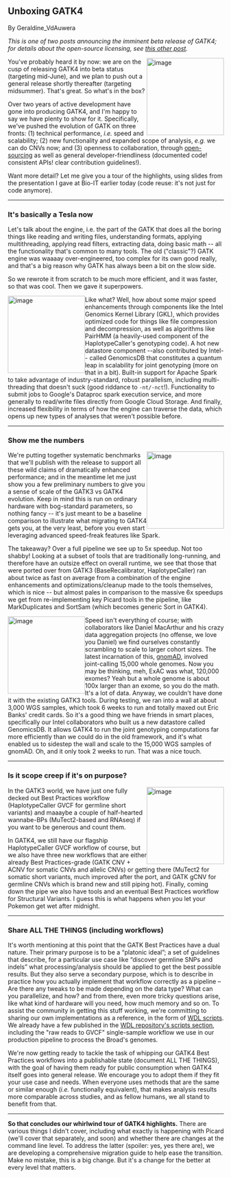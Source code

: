 ## Unboxing GATK4

By Geraldine_VdAuwera

<p><em>This is one of two posts announcing the imminent beta release of GATK4; for details about the open-source licensing, see <a rel="nofollow" href="https://software.broadinstitute.org/gatk/blog?id=9645">this other post</a>.</em></p>

<p><a rel="nofollow" href="https://us.v-cdn.net/5019796/uploads/FileUpload/14/9776f7ed8a07bf2739de877332aad4.png"><img src="https://us.v-cdn.net/5019796/uploads/FileUpload/14/9776f7ed8a07bf2739de877332aad4.png" height="180" border="none" alt="image" style="float: right;" class="embedImage-img importedEmbed-img"></img></a> You've probably heard it by now: we are on the cusp of releasing GATK4 into beta status (targeting mid-June), and we plan to push out a general release shortly thereafter (targeting midsummer). That's great. So what's in the box?</p>

<p>Over two years of active development have gone into producing GATK4, and I'm happy to say we have plenty to show for it. Specifically, we've pushed the evolution of GATK on three fronts: (1) technical performance, <em>i.e.</em> speed and scalability; (2) new functionality and expanded scope of analysis, <em>e.g.</em> we can do CNVs now; and (3) openness to collaboration, through <a rel="nofollow" href="https://www.broadinstitute.org/blog/open-source-foundation-future">open-sourcing</a> as well as general developer-friendliness (documented code! consistent APIs! clear contribution guidelines!).</p>

<p>Want more detail? Let me give you a tour of the highlights, using slides from the presentation I gave at Bio-IT earlier today (code reuse: it's not just for code anymore).</p>

<hr></hr><h3>It's basically a Tesla now</h3>

<p>Let's talk about the engine, i.e. the part of the GATK that does all the boring things like reading and writing files, understanding formats, applying multithreading, applying read filters, extracting data, doing basic math -- all the functionality that's common to many tools. The old ("classic"?) GATK engine was waaaay over-engineered, too complex for its own good really, and that's a big reason why GATK has always been a bit on the slow side.</p>

<p>So we rewrote it from scratch to be much more efficient, and it was faster, so that was cool. Then we gave it superpowers.</p>

<p><a rel="nofollow" href="https://us.v-cdn.net/5019796/uploads/FileUpload/ac/cd29283bfc2ec48720349f262f7d30.png"><img src="https://us.v-cdn.net/5019796/uploads/FileUpload/ac/cd29283bfc2ec48720349f262f7d30.png" height="180" border="none" alt="image" style="float: left;" class="embedImage-img importedEmbed-img"></img></a> Like what? Well, how about some major speed enhancements through components like the Intel Genomics Kernel Library (GKL), which provides optimized code for things like file compression and decompression, as well as algorithms like PairHMM (a heavily-used component of the HaplotypeCaller's genotyping code). A hot new datastore component --also contributed by Intel-- called GenomicsDB that constitutes a quantum leap in scalability for joint genotyping (more on that in a bit). Built-in support for Apache Spark to take advantage of industry-standard, robust parallelism, including multi-threading that doesn't suck (good riddance to <code class="code codeInline" spellcheck="false">-nt/-nct</code>!). Functionality to submit jobs to Google's Dataproc spark execution service, and more generally to read/write files directly from Google Cloud Storage. And finally, increased flexibility in terms of how the engine can traverse the data, which opens up new types of analyses that weren't possible before.</p>

<hr></hr><h3>Show me the numbers</h3>

<p><a rel="nofollow" href="https://us.v-cdn.net/5019796/uploads/FileUpload/7a/7358e47225663fdcf1fe7de8d0df9b.png"><img src="https://us.v-cdn.net/5019796/uploads/FileUpload/7a/7358e47225663fdcf1fe7de8d0df9b.png" height="180" border="none" alt="image" style="float: right;" class="embedImage-img importedEmbed-img"></img></a> We're putting together systematic benchmarks that we'll publish with the release to support all these wild claims of dramatically enhanced performance; and in the meantime let me just show you a few preliminary numbers to give you a sense of scale of the GATK3 vs GATK4 evolution. Keep in mind this is run on ordinary hardware with bog-standard parameters, so nothing fancy -- it's just meant to be a baseline comparison to illustrate what migrating to GATK4 gets you, at the very least, before you even start leveraging advanced speed-freak features like Spark.</p>

<p>The takeaway? Over a full pipeline we see up to 5x speedup. Not too shabby! Looking at a subset of tools that are traditionally long-running, and therefore have an outsize effect on overall runtime, we see that those that were ported over from GATK3 (BaseRecalibrator, HaplotypeCaller) ran about twice as fast on average from a combination of the engine enhancements and optimizations/cleanup made to the tools themselves, which is nice -- but almost pales in comparison to the massive 6x speedups we get from re-implementing key Picard tools in the pipeline, like MarkDuplicates and SortSam (which becomes generic Sort in GATK4).</p>

<p><a rel="nofollow" href="https://us.v-cdn.net/5019796/uploads/FileUpload/6e/024e048fc775ca6021ccd38fff4ee4.png"><img src="https://us.v-cdn.net/5019796/uploads/FileUpload/6e/024e048fc775ca6021ccd38fff4ee4.png" height="180" border="none" alt="image" style="float: left;" class="embedImage-img importedEmbed-img"></img></a> Speed isn't everything of course; with collaborators like Daniel MacArthur and his crazy data aggregation projects (no offense, we love you Daniel) we find ourselves constantly scrambling to scale to larger cohort sizes. The latest incarnation of this, <a rel="nofollow" href="http://gnomad.broadinstitute.org/">gnomAD</a>, involved joint-calling 15,000 whole genomes. Now you may be thinking, meh, ExAC was what, 120,000 exomes? Yeah but a whole genome is about 100x larger than an exome, so you do the math. It's a lot of data. Anyway, we couldn't have done it with the existing GATK3 tools. During testing, we ran into a wall at about 3,000 WGS samples, which took 6 weeks to run and totally maxed out Eric Banks' credit cards. So it's a good thing we have friends in smart places, specifically our Intel collaborators who built us a new datastore called GenomicsDB. It allows GATK4 to run the joint genotyping computations far more efficiently than we could do in the old framework, and it's what enabled us to sidestep the wall and scale to the 15,000 WGS samples of gnomAD. Oh, and it only took 2 weeks to run. That was a nice touch.</p>

<hr></hr><h3>Is it scope creep if it's on purpose?</h3>

<p><a rel="nofollow" href="https://us.v-cdn.net/5019796/uploads/FileUpload/6c/6408b6a7cd140acba40bac21d0028d.png"><img src="https://us.v-cdn.net/5019796/uploads/FileUpload/6c/6408b6a7cd140acba40bac21d0028d.png" height="180" border="none" alt="image" style="float: right;" class="embedImage-img importedEmbed-img"></img></a> In the GATK3 world, we have just one fully decked out Best Practices workflow (HaplotypeCaller GVCF for germline short variants) and maaaybe a couple of half-hearted wannabe-BPs (MuTect2-based and RNAseq) if you want to be generous and count them.</p>

<p>In GATK4, we still have our flagship HaplotypeCaller GVCF workflow of course, but we also have three new workflows that are either already Best Practices-grade (GATK CNV + ACNV for somatic CNVs and allelic CNVs) or getting there (MuTect2 for somatic short variants, much improved after the port, and GATK gCNV for germline CNVs which is brand new and still piping hot). Finally, coming down the pipe we also have tools and an eventual Best Practices workflow for Structural Variants.  I guess this is what happens when you let your Pokemon get wet after midnight.</p>

<hr></hr><h3>Share ALL THE THINGS (including workflows)</h3>

<p>It's worth mentioning at this point that the GATK Best Practices have a dual nature. Their primary purpose is to be a “platonic ideal”; a set of guidelines that describe, for a particular use case like “discover germline SNPs and indels” what processing/analysis should be applied to get the best possible results. But they also serve a secondary purpose, which is to describe in practice how you actually implement that workflow correctly as a pipeline – Are there any tweaks to be made depending on the data type? What can you parallelize, and how? and from there, even more tricky questions arise, like what kind of hardware will you need, how much memory and so on. To assist the community in getting this stuff working, we're committing to sharing our own implementations as a reference, in the form of <a rel="nofollow" href="https://software.broadinstitute.org/gatk/blog?id=8608">WDL scripts</a>. We already have a few published in the <a rel="nofollow" href="https://github.com/broadinstitute/wdl/tree/develop/scripts">WDL repository's scripts section</a>, including the "raw reads to GVCF" single-sample workflow we use in our production pipeline to process the Broad's genomes.</p>

<p>We're now getting ready to tackle the task of whipping our GATK4 Best Practices workflows into a publishable state (document ALL THE THINGS), with the goal of having them ready for public consumption when GATK4 itself goes into general release. We encourage you to adopt them if they fit your use case and needs. When everyone uses methods that are the same or similar enough (<em>i.e.</em> functionally equivalent), that makes analysis results more comparable across studies, and as fellow humans, we all stand to benefit from that.</p>

<hr></hr><p><strong>So that concludes our whirlwind tour of GATK4 highlights.</strong> There are various things I didn't cover, including what exactly is happening with Picard (we'll cover that separately, and soon) and whether there are changes at the command line level. To address the latter (spoiler: yes, yes there are), we are developing a comprehensive migration guide to help ease the transition. Make no mistake, this is a big change. But it's a change for the better at every level that matters.</p>
